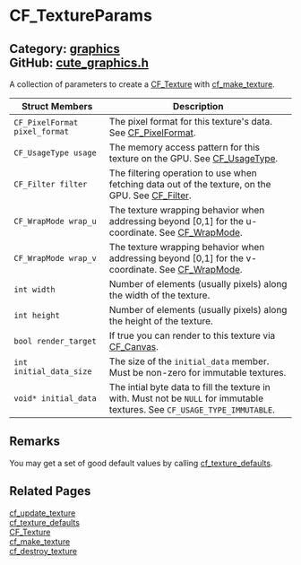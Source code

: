 [//]: # (This file is automatically generated by Cute Framework's docs parser.)
[//]: # (Do not edit this file by hand!)
[//]: # (See: https://github.com/RandyGaul/cute_framework/blob/master/samples/docs_parser.cpp)
[](../header.md ':include')

# CF_TextureParams

Category: [graphics](/api_reference?id=graphics)  
GitHub: [cute_graphics.h](https://github.com/RandyGaul/cute_framework/blob/master/include/cute_graphics.h)  
---

A collection of parameters to create a [CF_Texture](/graphics/cf_texture.md) with [cf_make_texture](/graphics/cf_make_texture.md).

Struct Members | Description
--- | ---
`CF_PixelFormat pixel_format` | The pixel format for this texture's data. See [CF_PixelFormat](/graphics/cf_pixelformat.md).
`CF_UsageType usage` | The memory access pattern for this texture on the GPU. See [CF_UsageType](/graphics/cf_usagetype.md).
`CF_Filter filter` | The filtering operation to use when fetching data out of the texture, on the GPU. See [CF_Filter](/graphics/cf_filter.md).
`CF_WrapMode wrap_u` | The texture wrapping behavior when addressing beyond [0,1] for the u-coordinate. See [CF_WrapMode](/graphics/cf_wrapmode.md).
`CF_WrapMode wrap_v` | The texture wrapping behavior when addressing beyond [0,1] for the v-coordinate. See [CF_WrapMode](/graphics/cf_wrapmode.md).
`int width` | Number of elements (usually pixels) along the width of the texture.
`int height` | Number of elements (usually pixels) along the height of the texture.
`bool render_target` | If true you can render to this texture via [CF_Canvas](/graphics/cf_canvas.md).
`int initial_data_size` | The size of the `initial_data` member. Must be non-zero for immutable textures.
`void* initial_data` | The intial byte data to fill the texture in with. Must not be `NULL` for immutable textures. See `CF_USAGE_TYPE_IMMUTABLE`.

## Remarks

You may get a set of good default values by calling [cf_texture_defaults](/graphics/cf_texture_defaults.md).

## Related Pages

[cf_update_texture](/graphics/cf_update_texture.md)  
[cf_texture_defaults](/graphics/cf_texture_defaults.md)  
[CF_Texture](/graphics/cf_texture.md)  
[cf_make_texture](/graphics/cf_make_texture.md)  
[cf_destroy_texture](/graphics/cf_destroy_texture.md)  
